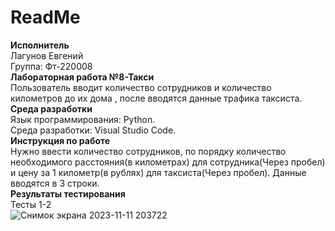 # ReadMe
**Исполнитель** <br />
Лагунов Евгений<br />
Группа: Фт-220008<br />
**Лабораторная работа №8-Такси**<br />
Пользователь вводит количество сотрудников и количество километров до их дома , после вводятся данные трафика таксиста.<br />
**Среда разработки**<br />
Язык программирования: Python.<br />
Среда разработки: Visual Studio Code.<br />
**Инструкция по работе**<br />
Нужно ввести количество сотрудников, по порядку количество необходимого расстояния(в километрах) для сотрудника(Через пробел) и цену за 1 километр(в рублях) для таксиста(Через пробел). Данные вводятся в 3 строки.<br />
**Результаты тестирования**<br />
Тесты 1-2<br />
![Снимок экрана 2023-11-11 203722](https://github.com/jonyks/labaratory-work-8/assets/146552678/3c8faaab-c819-4b34-9e4e-8d14a7df97e7)
